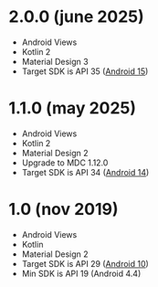 # 2.0.0 (june 2025)

- Android Views
- Kotlin 2
- Material Design 3
- Target SDK is API 35 ([Android 15](https://developer.android.com/tools/releases/platforms#15))

# 1.1.0 (may 2025)

- Android Views
- Kotlin 2
- Material Design 2
- Upgrade to MDC 1.12.0
- Target SDK is API 34 ([Android 14](https://developer.android.com/tools/releases/platforms#14))

# 1.0 (nov 2019)

- Android Views
- Kotlin
- Material Design 2
- Target SDK is API 29 ([Android 10](https://developer.android.com/tools/releases/platforms#10))
- Min SDK is API 19 (Android 4.4)